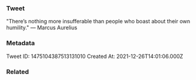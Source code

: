 ### Tweet
"There’s nothing more insufferable than people who boast about their own humility." — Marcus Aurelius

### Metadata
Tweet ID: 1475104387513131010
Created At: 2021-12-26T14:01:06.000Z

### Related

